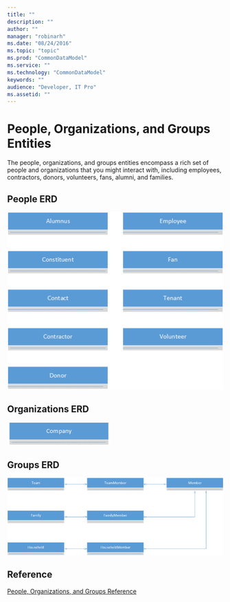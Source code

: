 ```yaml
---
title: ""
description: ""
author: ""
manager: "robinarh"
ms.date: "08/24/2016"
ms.topic: "topic"
ms.prod: "CommonDataModel"
ms.service: ""
ms.technology: "CommonDataModel"
keywords: ""
audience: "Developer, IT Pro"
ms.assetid: ""
---
```


# People, Organizations, and Groups Entities

The people, organizations, and groups entities encompass a rich set of people and organizations that you might interact with, including employees, contractors, donors, volunteers, fans, alumni, and families.

## People ERD

![People ERD](/entity-reference/media/people.png "People ERD")

## Organizations ERD

![Organizations ERD](/entity-reference/media/organization.png "Organizations ERD")

## Groups ERD

![Groups ERD](/entity-reference/media/group.png "Groups ERD")

## Reference

[People, Organizations, and Groups Reference](/entity-reference/entity-tables/person-organization-group.md "People, Organizations, and Groups Reference")
